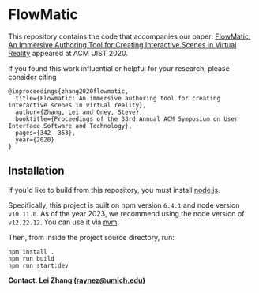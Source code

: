 # FlowMatic
This repository contains the code that accompanies our paper: [FlowMatic: An Immersive Authoring Tool for Creating Interactive Scenes in Virtual Reality](https://dl.acm.org/doi/abs/10.1145/3379337.3415824) appeared at ACM UIST 2020.

If you found this work influential or helpful for your research, please consider citing
```
@inproceedings{zhang2020flowmatic,
  title={Flowmatic: An immersive authoring tool for creating interactive scenes in virtual reality},
  author={Zhang, Lei and Oney, Steve},
  booktitle={Proceedings of the 33rd Annual ACM Symposium on User Interface Software and Technology},
  pages={342--353},
  year={2020}
}
```

## Installation
If you'd like to build from this repository, you must install [node.js](https://nodejs.org/en). 

Specifically, this project is built on npm version ``6.4.1`` and node version ``v10.11.0``.
As of the year 2023, we recommend using the node version of ``v12.22.12``. You can use it via [nvm](https://github.com/nvm-sh/nvm).

Then, from inside the project source directory, run:

```
npm install .
npm run build
npm run start:dev
```

**Contact: Lei Zhang (raynez@umich.edu)**